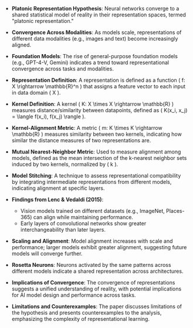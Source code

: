 - **Platonic Representation Hypothesis**: Neural networks converge to a shared statistical model of reality in their representation spaces, termed "platonic representation."
  
- **Convergence Across Modalities**: As models scale, representations of different data modalities (e.g., images and text) become increasingly aligned.

- **Foundation Models**: The rise of general-purpose foundation models (e.g., GPT-4-V, Gemini) indicates a trend toward representational convergence across tasks and modalities.

- **Representation Definition**: A representation is defined as a function \( f: X \rightarrow \mathbb{R}^n \) that assigns a feature vector to each input in data domain \( X \).

- **Kernel Definition**: A kernel \( K: X \times X \rightarrow \mathbb{R} \) measures distance/similarity between datapoints, defined as \( K(x_i, x_j) = \langle f(x_i), f(x_j) \rangle \).

- **Kernel-Alignment Metric**: A metric \( m: K \times K \rightarrow \mathbb{R} \) measures similarity between two kernels, indicating how similar the distance measures of two representations are.

- **Mutual Nearest-Neighbor Metric**: Used to measure alignment among models, defined as the mean intersection of the k-nearest neighbor sets induced by two kernels, normalized by \( k \).

- **Model Stitching**: A technique to assess representational compatibility by integrating intermediate representations from different models, indicating alignment at specific layers.

- **Findings from Lenc & Vedaldi (2015)**:
  - Vision models trained on different datasets (e.g., ImageNet, Places-365) can align while maintaining performance.
  - Early layers of convolutional networks show greater interchangeability than later layers.

- **Scaling and Alignment**: Model alignment increases with scale and performance; larger models exhibit greater alignment, suggesting future models will converge further.

- **Rosetta Neurons**: Neurons activated by the same patterns across different models indicate a shared representation across architectures.

- **Implications of Convergence**: The convergence of representations suggests a unified understanding of reality, with potential implications for AI model design and performance across tasks.

- **Limitations and Counterexamples**: The paper discusses limitations of the hypothesis and presents counterexamples to the analysis, emphasizing the complexity of representational learning.